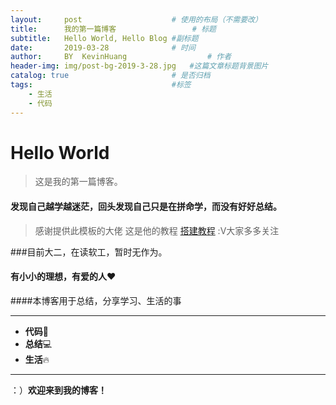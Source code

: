 ```yaml
---
layout:     post   				    # 使用的布局（不需要改）
title:      我的第一篇博客 				# 标题 
subtitle:   Hello World, Hello Blog #副标题
date:       2019-03-28 				# 时间
author:     BY 	KevinHuang					# 作者
header-img: img/post-bg-2019-3-28.jpg 	#这篇文章标题背景图片
catalog: true 						# 是否归档
tags:								#标签
    - 生活
    - 代码
---
```


# Hello World
>这是我的第一篇博客。

#### 发现自己越学越迷茫，回头发现自己只是在拼命学，而没有好好总结。

>感谢提供此模板的大佬
>这是他的教程 [搭建教程](http://qiubaiying.top/2017/02/06/%E5%BF%AB%E9%80%9F%E6%90%AD%E5%BB%BA%E4%B8%AA%E4%BA%BA%E5%8D%9A%E5%AE%A2/) :V大家多多关注

###目前大二，在读软工，暂时无作为。
#### 有小小的理想，有爱的人❤️

####本博客用于总结，分享学习、生活的事


***

* **代码**🐴
* **总结**💻
* **生活**🔥

***

：）**欢迎来到我的博客！**